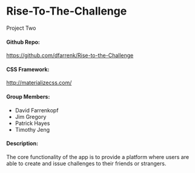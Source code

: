 # Rise-To-The-Challenge
Project Two


#### Github Repo:

https://github.com/dfarrenk/Rise-to-the-Challenge 

#### CSS Framework:

http://materializecss.com/

#### Group Members:

* David Farrenkopf
* Jim Gregory
* Patrick Hayes
* Timothy Jeng

#### Description: 

The core functionality of the app is to provide a platform where users are able to create and issue challenges to their friends or strangers. 

